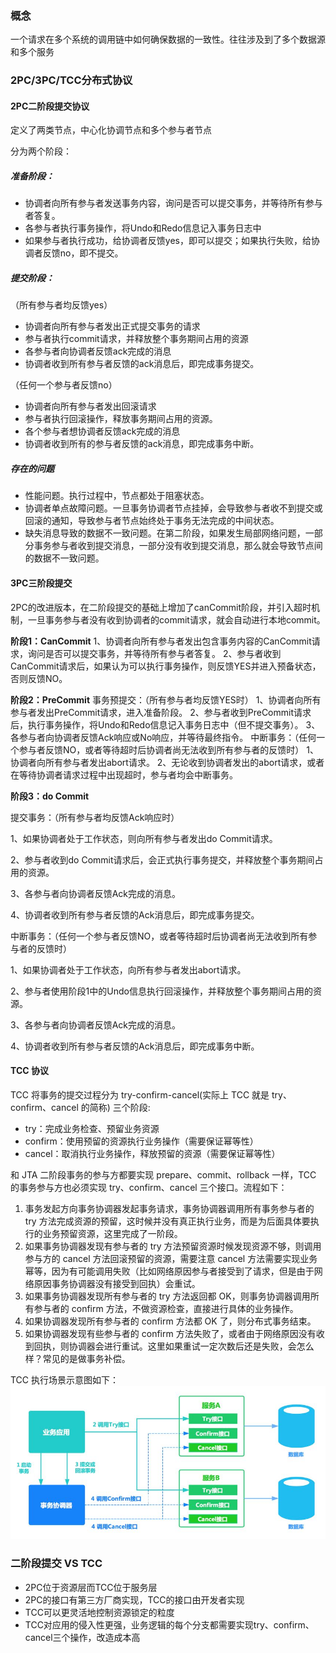 ### 概念

一个请求在多个系统的调用链中如何确保数据的一致性。往往涉及到了多个数据源和多个服务

### 2PC/3PC/TCC分布式协议

#### 2PC二阶段提交协议

定义了两类节点，中心化协调节点和多个参与者节点

分为两个阶段：

##### **准备阶段：**

- 协调者向所有参与者发送事务内容，询问是否可以提交事务，并等待所有参与者答复。
- 各参与者执行事务操作，将Undo和Redo信息记入事务日志中
- 如果参与者执行成功，给协调者反馈yes，即可以提交；如果执行失败，给协调者反馈no，即不提交。

##### **提交阶段**：

（所有参与者均反馈yes）

- 协调者向所有参与者发出正式提交事务的请求
- 参与者执行commit请求，并释放整个事务期间占用的资源
- 各参与者向协调者反馈ack完成的消息
- 协调者收到所有参与者反馈的ack消息后，即完成事务提交。

（任何一个参与者反馈no）

- 协调者向所有参与者发出回滚请求
- 参与者执行回滚操作，释放事务期间占用的资源。
- 各个参与者想协调者反馈ack完成的消息
- 协调者收到所有的参与者反馈的ack消息，即完成事务中断。

##### 存在的问题

- 性能问题。执行过程中，节点都处于阻塞状态。
- 协调者单点故障问题。一旦事务协调者节点挂掉，会导致参与者收不到提交或回滚的通知，导致参与者节点始终处于事务无法完成的中间状态。
- 缺失消息导致的数据不一致问题。在第二阶段，如果发生局部网络问题，一部分事务参与者收到提交消息，一部分没有收到提交消息，那么就会导致节点间的数据不一致问题。

#### 3PC三阶段提交

2PC的改进版本，在二阶段提交的基础上增加了canCommit阶段，并引入超时机制，一旦事务参与者没有收到协调者的commit请求，就会自动进行本地commit。

**阶段1：CanCommit**
1、协调者向所有参与者发出包含事务内容的CanCommit请求，询问是否可以提交事务，并等待所有参与者答复。
2、参与者收到CanCommit请求后，如果认为可以执行事务操作，则反馈YES并进入预备状态，否则反馈NO。

**阶段2：PreCommit**
事务预提交：（所有参与者均反馈YES时）
1、协调者向所有参与者发出PreCommit请求，进入准备阶段。
2、参与者收到PreCommit请求后，执行事务操作，将Undo和Redo信息记入事务日志中（但不提交事务）。
3、各参与者向协调者反馈Ack响应或No响应，并等待最终指令。
中断事务：（任何一个参与者反馈NO，或者等待超时后协调者尚无法收到所有参与者的反馈时）
1、协调者向所有参与者发出abort请求。
2、无论收到协调者发出的abort请求，或者在等待协调者请求过程中出现超时，参与者均会中断事务。

**阶段3：do Commit**

提交事务：（所有参与者均反馈Ack响应时）

1、如果协调者处于工作状态，则向所有参与者发出do Commit请求。

2、参与者收到do Commit请求后，会正式执行事务提交，并释放整个事务期间占用的资源。

3、各参与者向协调者反馈Ack完成的消息。

4、协调者收到所有参与者反馈的Ack消息后，即完成事务提交。

中断事务：（任何一个参与者反馈NO，或者等待超时后协调者尚无法收到所有参与者的反馈时）　　

1、如果协调者处于工作状态，向所有参与者发出abort请求。　　

2、参与者使用阶段1中的Undo信息执行回滚操作，并释放整个事务期间占用的资源。　　

3、各参与者向协调者反馈Ack完成的消息。　　

4、协调者收到所有参与者反馈的Ack消息后，即完成事务中断。

#### TCC 协议

TCC 将事务的提交过程分为 try-confirm-cancel(实际上 TCC 就是 try、confirm、cancel 的简称) 三个阶段:

- try：完成业务检查、预留业务资源
- confirm：使用预留的资源执行业务操作（需要保证幂等性）
- cancel：取消执行业务操作，释放预留的资源（需要保证幂等性）

和 JTA 二阶段事务的参与方都要实现 prepare、commit、rollback 一样，TCC 的事务参与方也必须实现 try、confirm、cancel 三个接口。流程如下：

1. 事务发起方向事务协调器发起事务请求，事务协调器调用所有事务参与者的 try 方法完成资源的预留，这时候并没有真正执行业务，而是为后面具体要执行的业务预留资源，这里完成了一阶段。
2. 如果事务协调器发现有参与者的 try 方法预留资源时候发现资源不够，则调用参与方的 cancel 方法回滚预留的资源，需要注意 cancel 方法需要实现业务幂等，因为有可能调用失败（比如网络原因参与者接受到了请求，但是由于网络原因事务协调器没有接受到回执）会重试。
3. 如果事务协调器发现所有参与者的 try 方法返回都 OK，则事务协调器调用所有参与者的 confirm 方法，不做资源检查，直接进行具体的业务操作。
4. 如果协调器发现所有参与者的 confirm 方法都 OK 了，则分布式事务结束。
5. 如果协调器发现有些参与者的 confirm 方法失败了，或者由于网络原因没有收到回执，则协调器会进行重试。这里如果重试一定次数后还是失败，会怎么样？常见的是做事务补偿。

TCC 执行场景示意图如下：![tcc](../img/tcc.jpg)

### 二阶段提交 VS TCC 

- 2PC位于资源层而TCC位于服务层
- 2PC的接口有第三方厂商实现，TCC的接口由开发者实现
- TCC可以更灵活地控制资源锁定的粒度
- TCC对应用的侵入性更强，业务逻辑的每个分支都需要实现try、confirm、cancel三个操作，改造成本高